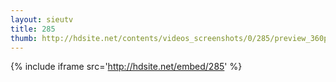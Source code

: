 ```yaml
---
layout: sieutv
title: 285
thumb: http://hdsite.net/contents/videos_screenshots/0/285/preview_360p.mp4.jpg
---
```

{% include iframe src='http://hdsite.net/embed/285' %}
 
